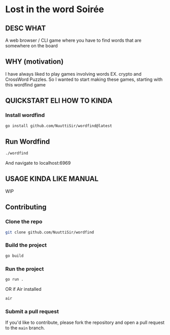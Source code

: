# Lost in the word Soirée

## DESC WHAT

A web browser / CLI game where you have to find words that are somewhere on the board

## WHY (motivation)

I have always liked to play games involving words EX. crypto and CrossWord Puzzles.
So I wanted to start making these games, starting with this wordfind game

## QUICKSTART ELI HOW TO KINDA

### Install wordfind

```bash
go install github.com/NuuttiSir/wordfind@latest
```

## Run Wordfind

```bash
./wordfind
```

And navigate to localhost:6969

## USAGE KINDA LIKE MANUAL

WIP

## Contributing

### Clone the repo

```bash
git clone github.com/NuuttiSir/wordfind
```

### Build the project

```bash
go build
```

### Run the project

```bash
go run .
```

OR if Air installed

```bash
air
```

### Submit a pull request

If you'd like to contribute, please fork the repository and open a pull request to the `main` branch.
